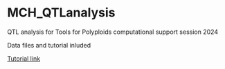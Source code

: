 # MCH_QTLanalysis
QTL analysis for Tools for Polyploids computational support session 2024

Data files and tutorial inluded


[Tutorial link](https://mcaraza-harter.github.io/MCH_QTLanalysis/tutorial/QTLanalysis_Example.html)

